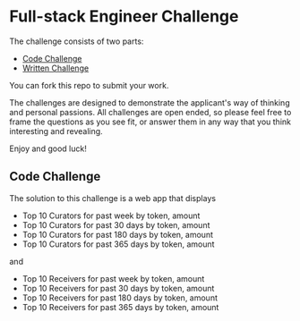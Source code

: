 # Full-stack Engineer Challenge

The challenge consists of two parts:

- [Code Challenge](./CodeChallenge.md)
- [Written Challenge](./WrittenChallenge.md)

You can fork this repo to submit your work.

The challenges are designed to demonstrate the applicant's way of thinking and personal passions. All challenges are open ended, so please feel free to frame the questions as you see fit, or answer them in any way that you think interesting and revealing.

Enjoy and good luck!

## Code Challenge

The solution to this challenge is a web app that displays

* Top 10 Curators for past week by token, amount
* Top 10 Curators for past 30 days by token, amount
* Top 10 Curators for past 180 days by token, amount
* Top 10 Curators for past 365 days by token, amount

and

* Top 10 Receivers for past week by token, amount
* Top 10 Receivers for past 30 days by token, amount
* Top 10 Receivers for past 180 days by token, amount
* Top 10 Receivers for past 365 days by token, amount

